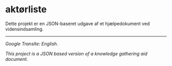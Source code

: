 # aktørliste

Dette projekt er en JSON-baseret udgave af et hjælpedokument ved vidensindsamling.

---
*Google Translte: English.*

*This project is a JSON based version of a knowledge gathering aid document.*
